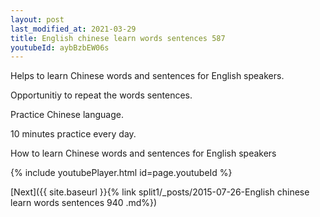 ```yaml
---
layout: post
last_modified_at: 2021-03-29
title: English chinese learn words sentences 587 
youtubeId: aybBzbEW06s
---
```

 
 
Helps to learn Chinese words and sentences for English speakers.

Opportunitiy to repeat the words sentences. 

Practice Chinese language. 
 
10 minutes practice every day. 
 
How to learn Chinese words and sentences for English speakers 
 
{% include youtubePlayer.html id=page.youtubeId %}
 
 
[Next]({{ site.baseurl }}{% link  split1/_posts/2015-07-26-English chinese learn words sentences 940 .md%})
 
